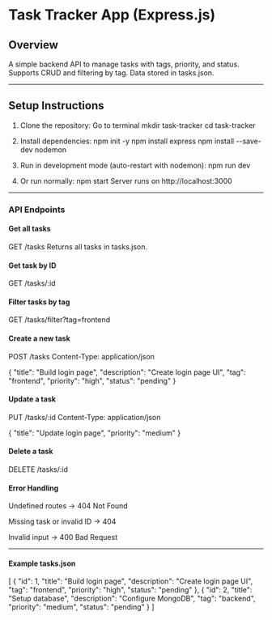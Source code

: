 # Task Tracker App (Express.js)

## Overview
A simple backend API to manage tasks with tags, priority, and status.  
Supports CRUD and filtering by tag. Data stored in tasks.json.

---

## Setup Instructions

1. Clone the repository:
Go to terminal
mkdir task-tracker
cd task-tracker

2. Install dependencies:
npm init -y
npm install express
npm install --save-dev nodemon

3. Run in development mode (auto-restart with nodemon):
npm run dev

4. Or run normally:
npm start
Server runs on http://localhost:3000


---

### API Endpoints

#### Get all tasks
GET /tasks
Returns all tasks in tasks.json.

#### Get task by ID
GET /tasks/:id

#### Filter tasks by tag
GET /tasks/filter?tag=frontend

#### Create a new task
POST /tasks
Content-Type: application/json

{
  "title": "Build login page",
  "description": "Create login page UI",
  "tag": "frontend",
  "priority": "high",
  "status": "pending"
}

#### Update a task
PUT /tasks/:id
Content-Type: application/json

{
  "title": "Update login page",
  "priority": "medium"
}

#### Delete a task
DELETE /tasks/:id

#### Error Handling

Undefined routes → 404 Not Found

Missing task or invalid ID → 404

Invalid input → 400 Bad Request



---

#### Example tasks.json

[
  {
    "id": 1,
    "title": "Build login page",
    "description": "Create login page UI",
    "tag": "frontend",
    "priority": "high",
    "status": "pending"
  },
  {
    "id": 2,
    "title": "Setup database",
    "description": "Configure MongoDB",
    "tag": "backend",
    "priority": "medium",
    "status": "pending"
  }
]